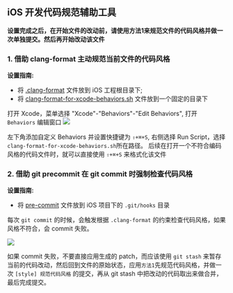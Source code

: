 iOS 开发代码规范辅助工具
---

**设置完成之后，在开始文件的改动前，请使用方法1来规范文件的代码风格并做一次单独提交。然后再开始改动该文件**

### 1. 借助 clang-format 主动规范当前文件的代码风格
**设置指南:**   
- 将 [.clang-format](./.clang-format) 文件放到 iOS 工程根目录下;  
- 将 [clang-format-for-xcode-behaviors.sh](./clang-format-for-xcode-behaviors.sh) 文件放到一个固定的目录下

打开 Xcode，菜单选择 "Xcode"-"Behaviors"-"Edit Behaviors", 打开 `Behaviors` 编辑窗口
![](http://oadzxd0gg.bkt.clouddn.com/1483001315.png)

左下角添加自定义 Behaviors 并设置快捷键为 `⇧+⌘+S`, 右侧选择 Run Script，选择`clang-format-for-xcode-behaviors.sh`所在路径。
后续在打开一个不符合编码风格的代码文件时，就可以直接使用 `⇧+⌘+S` 来格式化该文件

### 2. 借助 git precommit 在 git commit 时强制检查代码风格
**设置指南:**
- 将 [pre-commit](./pre-commit) 文件放到 iOS 项目下的 `.git/hooks` 目录 

每次 `git commit` 的时候，会触发根据 `.clang-format` 的约束检查代码风格，如果风格不符合，会 commit 失败。  

![](http://oadzxd0gg.bkt.clouddn.com/1483002377.png)

如果 commit 失败，不要直接应用生成的 patch，而应该使用 `git stash` 来暂存当前的代码改动，然后回到文件的原始状态，应用`方法1`先规范代码风格，并做一次 `[style] 规范代码风格` 的提交，再从 git stash 中把改动的代码取出来做合并，最后完成提交。
